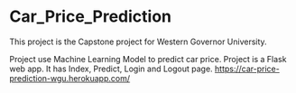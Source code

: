 # Car_Price_Prediction

This project is the Capstone project for Western Governor University.

Project use Machine Learning Model to predict car price.
Project is a Flask web app. It has Index, Predict, Login and Logout page.
https://car-price-prediction-wgu.herokuapp.com/
